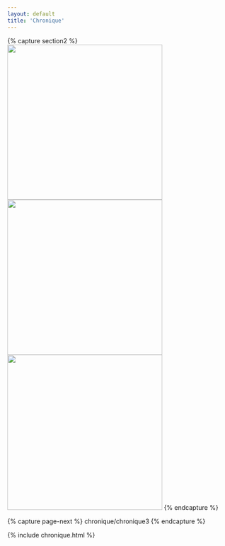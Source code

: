 ```yaml
---
layout: default
title: 'Chronique'
---
```



{% capture section2 %}
<img src="{{ site.github.url }}/assets/img/projects/chronique/P1014074.jpg"
    width="350" alt=""/>
<img src="{{ site.github.url }}/assets/img/projects/chronique/P1013177.jpg"
    width="350" alt=""/>
<img src="{{ site.github.url }}/assets/img/projects/chronique/01013604.jpg"
    width="350" alt=""/>
{% endcapture %}

{% capture page-next %}
chronique/chronique3
{% endcapture %}



{% include chronique.html %}